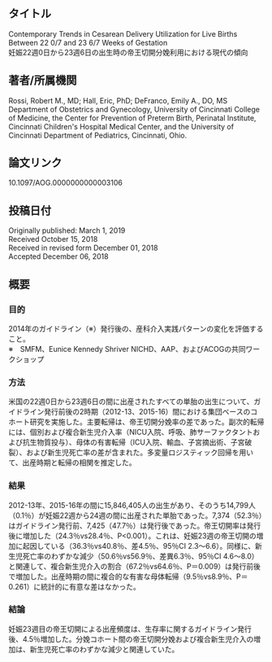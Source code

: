 ## タイトル
Contemporary Trends in Cesarean Delivery Utilization for Live Births Between 22 0/7 and 23 6/7 Weeks of Gestation  
妊娠22週0日から23週6日の出生時の帝王切開分娩利用における現代の傾向

## 著者/所属機関
Rossi, Robert M., MD; Hall, Eric, PhD; DeFranco, Emily A., DO, MS  
Department of Obstetrics and Gynecology, University of Cincinnati College of Medicine, the Center for Prevention of Preterm Birth, Perinatal Institute, Cincinnati Children's Hospital Medical Center, and the University of Cincinnati Department of Pediatrics, Cincinnati, Ohio.

## 論文リンク
10.1097/AOG.0000000000003106

## 投稿日付
Originally published: March 1, 2019  
Received October 15, 2018  
Received in revised form December 01, 2018  
Accepted December 06, 2018

## 概要
### 目的
2014年のガイドライン（※）発行後の、産科介入実践パターンの変化を評価すること。  
※　SMFM、Eunice Kennedy Shriver NICHD、AAP、およびACOGの共同ワークショップ

### 方法
米国の22週0日から23週6日の間に出産されたすべての単胎の出生について、ガイドライン発行前後の2時期（2012-13、2015-16）間における集団ベースのコホート研究を実施した。主要転帰は、帝王切開分娩率の差であった。副次的転帰には、個別および複合新生児介入率（NICU入院、呼吸、肺サーファクタントおよび抗生物質投与）、母体の有害転帰（ICU入院、輸血、子宮摘出術、子宮破裂）、および新生児死亡率の差が含まれた。多変量ロジスティック回帰を用いて、出産時期と転帰の相関を推定した。

### 結果
2012-13年、2015-16年の間に15,846,405人の出生があり、そのうち14,799人（0.1％）が妊娠22週から24週の間に出産された単胎であった。7,374（52.3％）はガイドライン発行前、7,425（47.7％）は発行後であった。帝王切開率は発行後に増加した（24.3％vs28.4％、P<0.001）。これは、妊娠23週の帝王切開の増加に起因している（36.3％vs40.8％、差4.5％、95％CI 2.3〜6.6）。同様に、新生児死亡率のわずかな減少（50.6％vs56.9％、差異6.3％、95％CI 4.6〜8.0）と関連して、複合新生児介入の割合（67.2％vs64.6％、P＝0.009）は発行前後で増加した。出産時期の間に複合的な有害な母体転帰（9.5％vs8.9％、P＝0.261）に統計的に有意な差はなかった。

### 結論
妊娠23週目の帝王切開による出産頻度は、生存率に関するガイドライン発行後、4.5％増加した。分娩コホート間の帝王切開分娩および複合新生児介入の増加は、新生児死亡率のわずかな減少と関連していた。
